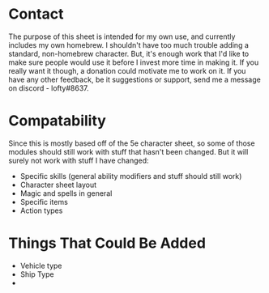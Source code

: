 


# Contact
The purpose of this sheet is intended for my own use, and currently includes my own homebrew. I shouldn't have too much trouble adding a standard, non-homebrew character. 
But, it's enough work that I'd like to make sure people would use it before I invest more time in making it. If you really want it though, a donation could motivate me to work on it.
If you have any other feedback, be it suggestions or support, send me a message on discord - lofty#8637.

# Compatability

Since this is mostly based off of the 5e character sheet, so some of those modules should still work with stuff that hasn't been changed. 
But it will surely not work with stuff I have changed: 

- Specific skills (general ability modifiers and stuff should still work)
- Character sheet layout
- Magic and spells in general
- Specific items
- Action types

# Things That Could Be Added
- Vehicle type
- Ship Type
- 
